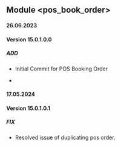 ## Module <pos_book_order>

#### 26.06.2023
#### Version 15.0.1.0.0
##### ADD
- Initial Commit for POS Booking Order

- 
#### 17.05.2024
#### Version 15.0.1.0.1
##### FIX
- Resolved issue of duplicating pos order.